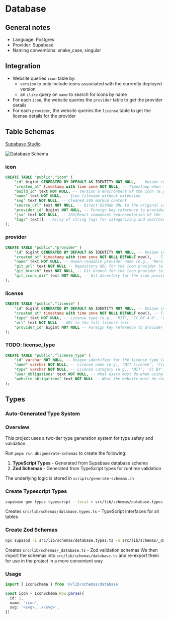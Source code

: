 # Database

## General notes

- Language: Postgres
- Provider: Supabase
- Naming conventions: snake_case, singular

## Integration

- Website queries `icon` table by:
  - `version` to only include icons associated with the currently deployed version
  - an `ilike` query on `name` to search for icons by name
- For each `icon`, the website queries the `provider` table to get the provider details
- For each `provider`, the website queries the `license` table to get the license details for the provider

## Table Schemas

[Supabase Studio](https://supabase.com/dashboard/project/ojglkplkgnfcbmejsxvb/database/schemas)

![Database Schema](https://i.imgur.com/Nj7azeG.png)

### icon

```sql
CREATE TABLE "public"."icon" (
    "id" bigint GENERATED BY DEFAULT AS IDENTITY NOT NULL, -- Unique identifier for the icon
    "created_at" timestamp with time zone NOT NULL, -- Timestamp when the icon was created
    "build_id" text NOT NULL, -- Version & environment of the icon (e.g., '0.0.1-development')
    "name" text NOT NULL, -- Icon filename without extension
    "svg" text NOT NULL, -- Cleaned SVG markup content
    "source_url" text NOT NULL, -- Direct GitHub URL to the original icon file
    "provider_id" bigint NOT NULL, -- Foreign key reference to provider table
    "jsx" text NOT NULL, -- JSX/React component representation of the icon
    "tags" text[] -- Array of string tags for categorizing and searching icons
);
```

### provider

```sql
CREATE TABLE "public"."provider" (
    "id" bigint GENERATED BY DEFAULT AS IDENTITY NOT NULL, -- Unique identifier for the provider
    "created_at" timestamp with time zone NOT NULL DEFAULT now(), -- Timestamp when the provider was created
    "name" text NOT NULL, -- Human-readable provider name (e.g., 'Hero Icons', 'Lucide')
    "git_url" text NOT NULL -- Repository URL for the icon provider (e.g., 'https://github.com/heroicons/heroicons.git')
    "git_branch" text NOT NULL, -- Git branch for the icon provider (e.g., 'main')
    "git_icons_dir" text NOT NULL, -- Git directory for the icon provider (e.g., 'icons')
);
```

### license

```sql
CREATE TABLE "public"."license" (
    "id" bigint GENERATED BY DEFAULT AS IDENTITY NOT NULL, -- Unique identifier for the license
    "created_at" timestamp with time zone NOT NULL DEFAULT now(), -- Timestamp when the license was created
    "type" text NOT NULL, -- License type (e.g., 'MIT', 'CC BY 4.0', 'Apache 2.0')
    "url" text NOT NULL -- URL to the full license text
    "provider_id" bigint NOT NULL -- Foreign key reference to provider table
);
```

### TODO: license_type

```sql
CREATE TABLE "public"."license_type" (
    "id" varchar NOT NULL, -- Unique identifier for the license type (e.g., 'mit', 'cc_by_4', 'apache_2')
    "name" varchar NOT NULL, -- License name (e.g., 'MIT License', 'Creative Commons Attribution 4.0')
    "type" varchar NOT NULL, -- License category (e.g., 'MIT', 'CC BY', 'Apache', 'ISC', 'CC0')
    "user_obligations" text NOT NULL, -- What users must do when using icons with this license type
    "website_obligations" text NOT NULL -- What the website must do regarding this license type
);
```

## Types

### Auto-Generated Type System

### Overview

This project uses a two-tier type generation system for type safety and validation.

Run `pnpm run db:generate-schemas` to create the following:

1. **TypeScript Types** - Generated from Supabase database schema
2. **Zod Schemas** - Generated from TypeScript types for runtime validation

The underlying logic is stored in `scripts/generate-schemas.sh`

### Create Typescript Types

```bash
supabase gen types typescript --local > src/lib/schemas/database.types.ts
```

Creates `src/lib/schemas/database.types.ts` - TypeScript interfaces for all tables

### Create Zod Schemas

```bash
npx supazod -i src/lib/schemas/database.types.ts -o src/lib/schemas/_database.ts
```

Creates `src/lib/schemas/_database.ts` - Zod validation schemas
We then import the schemas into `src/lib/schemas/database.ts` and re-export them for use in the project in a more convenient way

### Usage

```typescript
import { IconSchema } from '@/lib/schemas/database'

const icon = IconSchema.Row.parse({
  id: 1,
  name: 'icon',
  svg: '<svg>...</svg>',
})
```
